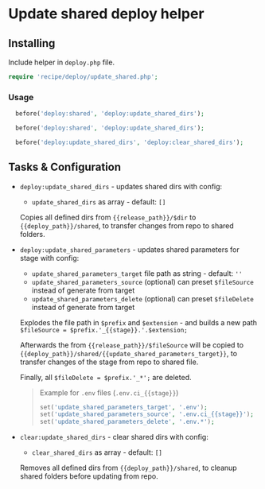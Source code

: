 # Update shared deploy helper

## Installing

Include helper in `deploy.php` file.

```php
require 'recipe/deploy/update_shared.php';
```

### Usage

```php
  before('deploy:shared', 'deploy:update_shared_dirs');
```

```php
  before('deploy:shared', 'deploy:update_shared_dirs');
```

```php
  before('deploy:update_shared_dirs', 'deploy:clear_shared_dirs');
```

## Tasks & Configuration

* `deploy:update_shared_dirs` - updates shared dirs with config:
   * `update_shared_dirs` as array - default: `[]`

  Copies all defined dirs from `{{release_path}}/$dir` to `{{deploy_path}}/shared`, to transfer changes from repo to shared folders.

* `deploy:update_shared_parameters` - updates shared parameters for stage with config:

   * `update_shared_parameters_target` file path as string - default: `''`
   * `update_shared_parameters_source` (optional) can preset `$fileSource` instead of generate from target
   * `update_shared_parameters_delete` (optional) can preset `$fileDelete` instead of generate from target

  Explodes the file path in `$prefix` and `$extension` - and builds a new path `$fileSource = $prefix.'_{{stage}}.'.$extension;`

  Afterwards the from `{{release_path}}/$fileSource` will be copied to `{{deploy_path}}/shared/{{update_shared_parameters_target}}`, to transfer changes of the stage from repo to shared file.

  Finally, all `$fileDelete = $prefix.'_*';` are deleted.

  >  Example for `.env` files (`.env.ci_{{stage}}`)
  >  ```php
  >  set('update_shared_parameters_target', '.env');
  >  set('update_shared_parameters_source', '.env.ci_{{stage}}');
  >  set('update_shared_parameters_delete', '.env.*');
  >  ```

* `clear:update_shared_dirs` - clear shared dirs with config:
  * `clear_shared_dirs` as array - default: `[]`

  Removes all defined dirs from `{{deploy_path}}/shared`, to cleanup shared folders before updating from repo.
